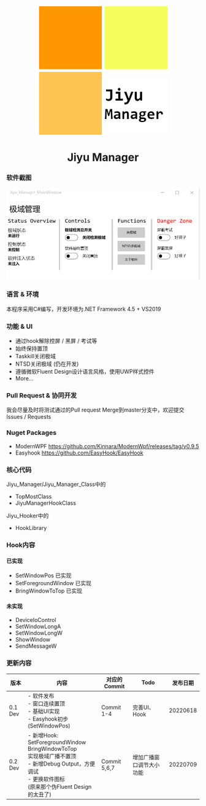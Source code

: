 <div align="center"><img src=/Jiyu_Manager/Icons/MainIcon-New.png/></div>
<h1><center>Jiyu Manager</center></h1>

### 软件截图
![image](/Github_Pics/MainWindow_Pic.png)
### 语言 & 环境
本程序采用C#编写，开发环境为.NET Framework 4.5 + VS2019
### 功能 & UI
- 通过hook解除控屏 / 黑屏 / 考试等
- 始终保持置顶
- Taskkill关闭极域
- NTSD关闭极域 (仍在开发)
- 遵循微软Fluent Design设计语言风格，使用UWP样式控件
- More…
### Pull Request & 协同开发
我会尽量及时将测试通过的Pull request Merge到master分支中，欢迎提交Issues / Requests
### Nuget Packages
- ModernWPF https://github.com/Kinnara/ModernWpf/releases/tag/v0.9.5
- Easyhook https://github.com/EasyHook/EasyHook
### 核心代码
Jiyu_Manager/Jiyu_Manager_Class中的
- TopMostClass
- JiyuManagerHookClass

Jiyu_Hooker中的
- HookLibrary

### Hook内容
#### 已实现
- SetWindowPos 已实现
- SetForegroundWindow 已实现
- BringWindowToTop 已实现
#### 未实现
- DeviceIoControl
- SetWindowLongA
- SetWindowLongW
- ShowWindow
- SendMessageW

### 更新内容
| 版本 | 内容 | 对应的Commit | Todo | 发布日期 |
|  ----  | ----  | ---- | ---- | ---- |
| 0.1 Dev | - 软件发布 <br> - 窗口连续置顶 <br> - 基础UI实现 <br> - Easyhook初步 (SetWindowPos) | Commit 1-4 | 完善UI、Hook | 20220618 |
| 0.2 Dev | - 新增Hook: <br> SetForegroundWindow <br> BringWindowToTop <br> 实现极域广播不置顶 <br> - 新增Debug Output，方便调试 <br> - 更换软件图标 <br> (原来那个伪Fluent Design的太丑了) | Commit 5,6,7 | 增加广播窗口调节大小功能 | 20220709 |
